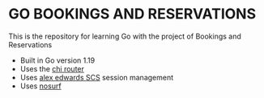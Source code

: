 # GO BOOKINGS AND RESERVATIONS

This is the repository for learning Go with the project of Bookings and Reservations

- Built in Go version 1.19
- Uses the [chi router](https://github.com/go-chi/chi)
- Uses [alex edwards SCS](https://github.com/alexedwards/scs) session management
- Uses [nosurf](https://github.com/justinas/nosurf)